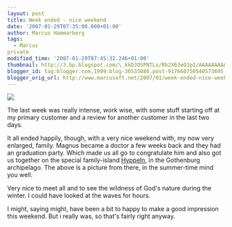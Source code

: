```yaml
---
layout: post
title: Week ended - nice weekend
date: '2007-01-29T07:35:00.000+01:00'
author: Marcus Hammarberg
tags:
  - Marcus
private
modified_time: '2007-01-29T07:45:32.246+01:00'
thumbnail: http://3.bp.blogspot.com/\_kkDJOSPNTLs/Rb2X63eQJpI/AAAAAAAAAEw/UmBOLRCpza4/s72-c/PICT0384.JPG
blogger_id: tag:blogger.com,1999:blog-36533086.post-917660750540573695
blogger_orig_url: http://www.marcusoft.net/2007/01/week-ended-nice-weekend.html
---
```


[<img
src="http://3.bp.blogspot.com/_kkDJOSPNTLs/Rb2X63eQJpI/AAAAAAAAAEw/UmBOLRCpza4/s400/PICT0384.JPG"
id="BLOGGER_PHOTO_ID_5025339796794386066"
style="DISPLAY: block; MARGIN: 0px auto 10px; CURSOR: hand; TEXT-ALIGN: center"
data-border="0" />](http://3.bp.blogspot.com/_kkDJOSPNTLs/Rb2X63eQJpI/AAAAAAAAAEw/UmBOLRCpza4/s1600-h/PICT0384.JPG)

<div>

The last week was really intense, work wise, with some stuff
starting off at my primary customer and a review for another customer in
the last two days.

</div>



<div>

</div>



<div>

It all ended happily, though, with a very nice
weekend with, my now very enlarged, family. Magnus became a doctor a few
weeks back and they had an graduation party. Which made us all go to
congratulate him and also got us together on the special family-island
[Hyppeln](http://www.hyppeln.com/),
in the Gothenburg <span
id="SPELLING_ERROR_5"
class="blsp-spelling-corrected">archipelago. The above is a
picture from there, in the summer-time mind you well.

</div>



<div>

</div>



<div>

Very nice to meet all and to see the wildness of God's nature during the
winter. I could have looked at the waves for hours.

</div>



<div>

</div>



<div>

I might, saying might, have been a bit to happy to make a good
impression this weekend. But i really was, so <span
id="SPELLING_ERROR_6" class="blsp-spelling-corrected">that's
fairly right anyway.

</div>



<div>

</div>
